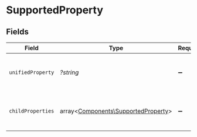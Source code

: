 # SupportedProperty


## Fields

| Field                                                                               | Type                                                                                | Required                                                                            | Description                                                                         | Example                                                                             |
| ----------------------------------------------------------------------------------- | ----------------------------------------------------------------------------------- | ----------------------------------------------------------------------------------- | ----------------------------------------------------------------------------------- | ----------------------------------------------------------------------------------- |
| `unifiedProperty`                                                                   | *?string*                                                                           | :heavy_minus_sign:                                                                  | Name of the property in our Unified API.                                            | owner_id                                                                            |
| `childProperties`                                                                   | array<[Components\SupportedProperty](../../Models/Components/SupportedProperty.md)> | :heavy_minus_sign:                                                                  | List of child properties of the unified property.                                   |                                                                                     |